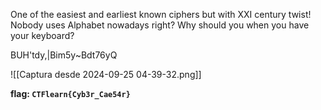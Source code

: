 One of the easiest and earliest known ciphers but with XXI century twist! Nobody uses Alphabet nowadays right? Why should you when you have your keyboard?

BUH'tdy,|Bim5y~Bdt76yQ

![[Captura desde 2024-09-25 04-39-32.png]]

**flag: `CTFlearn{Cyb3r_Cae54r}`**